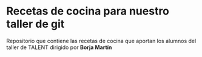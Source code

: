 # Recetas de cocina para nuestro taller de git

Repositorio que contiene las recetas de cocina que aportan
los alumnos del taller de TALENT dirigido por **Borja Martín**
